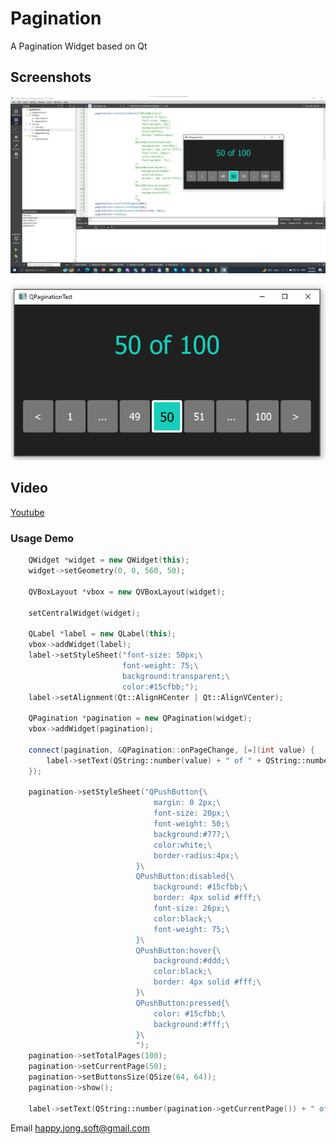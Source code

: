 # Pagination
A Pagination Widget based on Qt

## Screenshots

![Screenshot](https://github.com/happyjongsoft/QPagination/blob/master/images/Screenshot%202023-01-06%20164215.png?raw=true)

![Screenshot](https://github.com/happyjongsoft/QPagination/blob/master/images/Screenshot%202023-01-06%20164231.png?raw=true)

## Video
[Youtube](https://www.youtube.com/watch?v=NoO_I_XMCUs)
&nbsp;

### Usage Demo
``` c++
    QWidget *widget = new QWidget(this);
    widget->setGeometry(0, 0, 560, 50);

    QVBoxLayout *vbox = new QVBoxLayout(widget);

    setCentralWidget(widget);

    QLabel *label = new QLabel(this);
    vbox->addWidget(label);
    label->setStyleSheet("font-size: 50px;\
                         font-weight: 75;\
                         background:transparent;\
                         color:#15cfbb;");
    label->setAlignment(Qt::AlignHCenter | Qt::AlignVCenter);

    QPagination *pagination = new QPagination(widget);
    vbox->addWidget(pagination);

    connect(pagination, &QPagination::onPageChange, [=](int value) {
        label->setText(QString::number(value) + " of " + QString::number(pagination->getTotalPages()));
    });

    pagination->setStyleSheet("QPushButton{\
                                margin: 0 2px;\
                                font-size: 20px;\
                                font-weight: 50;\
                                background:#777;\
                                color:white;\
                                border-radius:4px;\
                            }\
                            QPushButton:disabled{\
                                background: #15cfbb;\
                                border: 4px solid #fff;\
                                font-size: 26px;\
                                color:black;\
                                font-weight: 75;\
                            }\
                            QPushButton:hover{\
                                background:#ddd;\
                                color:black;\
                                border: 4px solid #fff;\
                            }\
                            QPushButton:pressed{\
                                color: #15cfbb;\
                                background:#fff;\
                            }\
                            ");
    pagination->setTotalPages(100);
    pagination->setCurrentPage(50);
    pagination->setButtonsSize(QSize(64, 64));
    pagination->show();

    label->setText(QString::number(pagination->getCurrentPage()) + " of " + QString::number(pagination->getTotalPages()));

```


Email [happy.jong.soft@gmail.com](mailto:happy.jong.soft@gmail.com)
